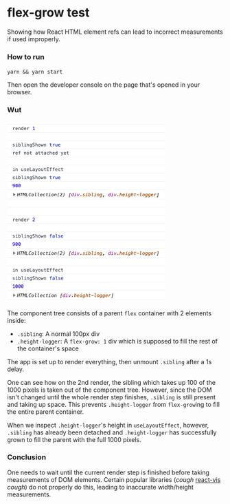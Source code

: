 # flex-grow test

Showing how React HTML element refs can lead to incorrect measurements if used improperly.


### How to run
```
yarn && yarn start
```
Then open the developer console on the page that's opened in your browser.


### Wut

![console logs](public/console.png "console logs")

The component tree consists of a parent `flex` container with 2 elements inside:
- `.sibling`: A normal 100px div
- `.height-logger`: A `flex-grow: 1` div which is supposed to fill the rest of the container's space

The app is set up to render everything, then unmount `.sibling` after a 1s delay.

One can see how on the 2nd render, the sibling which takes up 100 of the 1000 pixels is taken out of the component tree.
However, since the DOM isn't changed until the whole render step finishes, `.sibling` is still present and taking up space.
This prevents `.height-logger` from `flex-grow`ing to fill the entire parent container.

When we inspect `.height-logger`'s height in `useLayoutEffect`, however, `.sibling` has already been detached and
`.height-logger` has successfully grown to fill the parent with the full 1000 pixels.


### Conclusion

One needs to wait until the current render step is finished before taking measurements of DOM elements.
Certain popular libraries
(*cough* [react-vis](https://github.com/uber/react-vis/blob/c8ed35081b1216a5a59bee83906b3c78c182bdb6/packages/react-vis/src/make-vis-flexible.js#L143) *cough*)
do not properly do this, leading to inaccurate width/height measurements.
